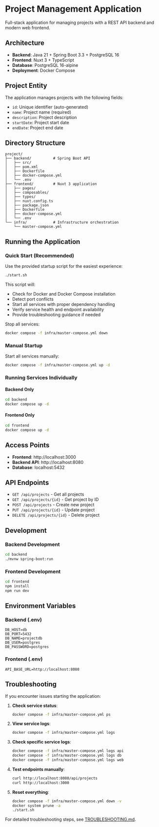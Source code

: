# Project Management Application

Full-stack application for managing projects with a REST API backend and modern web frontend.

## Architecture

- **Backend**: Java 21 + Spring Boot 3.3 + PostgreSQL 16
- **Frontend**: Nuxt 3 + TypeScript
- **Database**: PostgreSQL 16-alpine
- **Deployment**: Docker Compose

## Project Entity

The application manages projects with the following fields:
- `id`: Unique identifier (auto-generated)
- `name`: Project name (required)
- `description`: Project description
- `startDate`: Project start date
- `endDate`: Project end date

## Directory Structure

```
project/
├── backend/          # Spring Boot API
│   ├── src/
│   ├── pom.xml
│   ├── Dockerfile
│   ├── docker-compose.yml
│   └── .env
├── frontend/         # Nuxt 3 application
│   ├── pages/
│   ├── composables/
│   ├── types/
│   ├── nuxt.config.ts
│   ├── package.json
│   ├── Dockerfile
│   ├── docker-compose.yml
│   └── .env
└── infra/            # Infrastructure orchestration
    └── master-compose.yml
```

## Running the Application

### Quick Start (Recommended)

Use the provided startup script for the easiest experience:

```bash
./start.sh
```

This script will:
- Check for Docker and Docker Compose installation
- Detect port conflicts
- Start all services with proper dependency handling
- Verify service health and endpoint availability
- Provide troubleshooting guidance if needed

Stop all services:

```bash
docker compose -f infra/master-compose.yml down
```

### Manual Startup

Start all services manually:

```bash
docker compose -f infra/master-compose.yml up -d
```

### Running Services Individually

#### Backend Only
```bash
cd backend
docker compose up -d
```

#### Frontend Only
```bash
cd frontend
docker compose up -d
```

## Access Points

- **Frontend**: http://localhost:3000
- **Backend API**: http://localhost:8080
- **Database**: localhost:5432

## API Endpoints

- `GET /api/projects` - Get all projects
- `GET /api/projects/{id}` - Get project by ID
- `POST /api/projects` - Create new project
- `PUT /api/projects/{id}` - Update project
- `DELETE /api/projects/{id}` - Delete project

## Development

### Backend Development

```bash
cd backend
./mvnw spring-boot:run
```

### Frontend Development

```bash
cd frontend
npm install
npm run dev
```

## Environment Variables

### Backend (.env)
```
DB_HOST=db
DB_PORT=5432
DB_NAME=projectdb
DB_USER=postgres
DB_PASSWORD=postgres
```

### Frontend (.env)
```
API_BASE_URL=http://localhost:8080
```

## Troubleshooting

If you encounter issues starting the application:

1. **Check service status**:
   ```bash
   docker compose -f infra/master-compose.yml ps
   ```

2. **View service logs**:
   ```bash
   docker compose -f infra/master-compose.yml logs
   ```

3. **Check specific service logs**:
   ```bash
   docker compose -f infra/master-compose.yml logs api
   docker compose -f infra/master-compose.yml logs db
   docker compose -f infra/master-compose.yml logs web
   ```

4. **Test endpoints manually**:
   ```bash
   curl http://localhost:8080/api/projects
   curl http://localhost:3000
   ```

5. **Reset everything**:
   ```bash
   docker compose -f infra/master-compose.yml down -v
   docker system prune -a
   ./start.sh
   ```

For detailed troubleshooting steps, see [TROUBLESHOOTING.md](TROUBLESHOOTING.md).